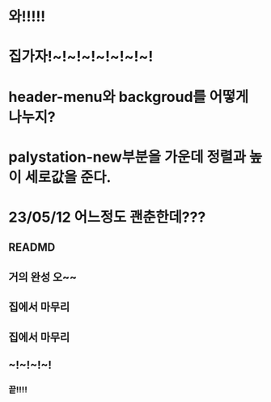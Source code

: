 # 와!!!!!
# 집가자!~!~!~!~!~!~!~!
# header-menu와 backgroud를 어떻게 나누지?
# palystation-new부분을 가운데 정렬과 높이 세로값을 준다.
# 23/05/12 어느정도 괜춘한데???
##  READMD
## 거의 완성 오~~
## 집에서 마무리
## 집에서 마무리
## ~!~!~!~!
### 끝!!!!